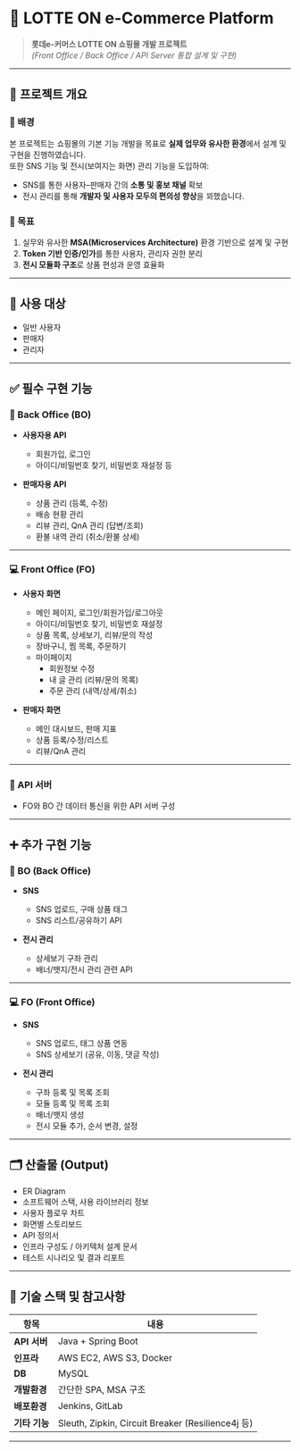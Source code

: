 # 🛒 LOTTE ON e-Commerce Platform

> **롯데e-커머스 LOTTE ON 쇼핑몰 개발 프로젝트**  
> *(Front Office / Back Office / API Server 통합 설계 및 구현)*

---

## 📌 프로젝트 개요

### 🔎 배경

본 프로젝트는 쇼핑몰의 기본 기능 개발을 목표로 **실제 업무와 유사한 환경**에서 설계 및 구현을 진행하였습니다.  
또한 SNS 기능 및 전시(보여지는 화면) 관리 기능을 도입하여:

- SNS를 통한 사용자–판매자 간의 **소통 및 홍보 채널** 확보  
- 전시 관리를 통해 **개발자 및 사용자 모두의 편의성 향상**을 꾀했습니다.

### 🎯 목표

1. 실무와 유사한 **MSA(Microservices Architecture)** 환경 기반으로 설계 및 구현
2. **Token 기반 인증/인가**를 통한 사용자, 관리자 권한 분리
3. **전시 모듈화 구조**로 상품 편성과 운영 효율화

---

## 👥 사용 대상

- 일반 사용자
- 판매자
- 관리자

---

## ✅ 필수 구현 기능

### 🔧 Back Office (BO)

- **사용자용 API**  
  - 회원가입, 로그인  
  - 아이디/비밀번호 찾기, 비밀번호 재설정 등

- **판매자용 API**  
  - 상품 관리 (등록, 수정)  
  - 배송 현황 관리  
  - 리뷰 관리, QnA 관리 (답변/조회)  
  - 환불 내역 관리 (취소/환불 상세)

---

### 💻 Front Office (FO)

- **사용자 화면**  
  - 메인 페이지, 로그인/회원가입/로그아웃  
  - 아이디/비밀번호 찾기, 비밀번호 재설정  
  - 상품 목록, 상세보기, 리뷰/문의 작성  
  - 장바구니, 찜 목록, 주문하기  
  - 마이페이지  
    - 회원정보 수정  
    - 내 글 관리 (리뷰/문의 목록)  
    - 주문 관리 (내역/상세/취소)

- **판매자 화면**  
  - 메인 대시보드, 판매 지표  
  - 상품 등록/수정/리스트  
  - 리뷰/QnA 관리

---

### 🔌 API 서버

- FO와 BO 간 데이터 통신을 위한 API 서버 구성

---

## ➕ 추가 구현 기능

### 🔧 BO (Back Office)

- **SNS**  
  - SNS 업로드, 구매 상품 태그  
  - SNS 리스트/공유하기 API

- **전시 관리**  
  - 상세보기 구좌 관리  
  - 배너/뱃지/전시 관리 관련 API

---

### 💻 FO (Front Office)

- **SNS**  
  - SNS 업로드, 태그 상품 연동  
  - SNS 상세보기 (공유, 이동, 댓글 작성)

- **전시 관리**  
  - 구좌 등록 및 목록 조회  
  - 모듈 등록 및 목록 조회  
  - 배너/뱃지 생성  
  - 전시 모듈 추가, 순서 변경, 설정

---

## 🗂️ 산출물 (Output)

- ER Diagram  
- 소프트웨어 스택, 사용 라이브러리 정보  
- 사용자 플로우 차트  
- 화면별 스토리보드  
- API 정의서  
- 인프라 구성도 / 아키텍처 설계 문서  
- 테스트 시나리오 및 결과 리포트

---

## 🧰 기술 스택 및 참고사항

| 항목 | 내용 |
|------|------|
| **API 서버** | Java + Spring Boot |
| **인프라** | AWS EC2, AWS S3, Docker |
| **DB** | MySQL |
| **개발환경** | 간단한 SPA, MSA 구조 |
| **배포환경** | Jenkins, GitLab |
| **기타 기능** | Sleuth, Zipkin, Circuit Breaker (Resilience4j 등) |

---